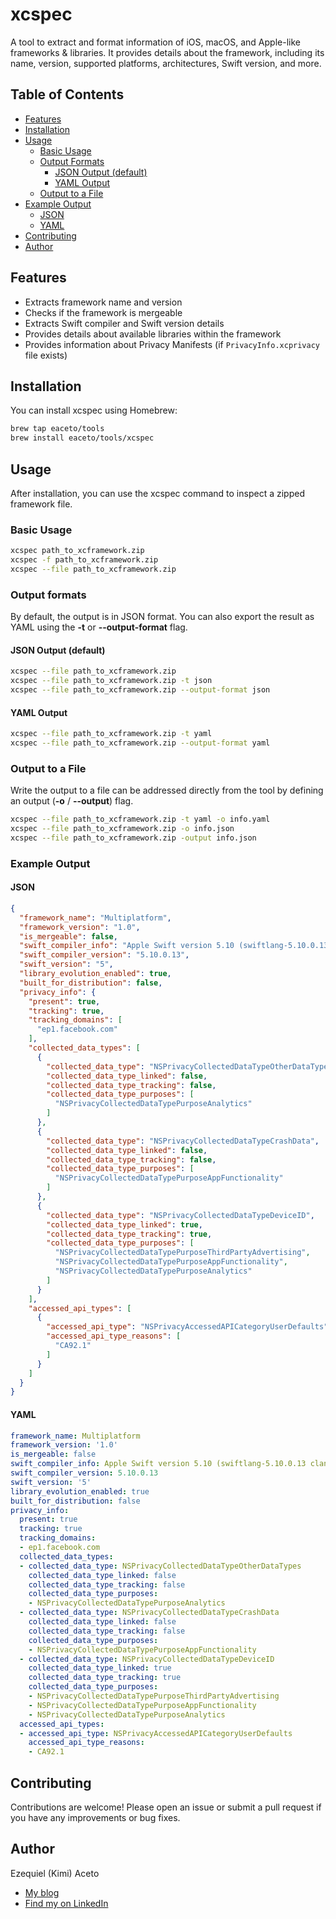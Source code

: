 # xcspec

A tool to extract and format information of iOS, macOS, and Apple-like frameworks & libraries. It provides details about the framework, including its name, version, supported platforms, architectures, Swift version, and more.

## Table of Contents

- [Features](#features)
- [Installation](#installation)
- [Usage](#usage)
  - [Basic Usage](#basic-usage)
  - [Output Formats](#output-formats)
    - [JSON Output (default)](#json-output-default)
    - [YAML Output](#yaml-output)
  - [Output to a File](#output-to-a-file)
- [Example Output](#example-output)
  - [JSON](#json)
  - [YAML](#yaml)
- [Contributing](#contributing)
- [Author](#author)

## Features

- Extracts framework name and version
- Checks if the framework is mergeable
- Extracts Swift compiler and Swift version details
- Provides details about available libraries within the framework
- Provides information about Privacy Manifests (if `PrivacyInfo.xcprivacy` file exists)

## Installation

You can install xcspec using Homebrew:

```sh
brew tap eaceto/tools
brew install eaceto/tools/xcspec
```

## Usage

After installation, you can use the xcspec command to inspect a zipped framework file.

### Basic Usage

```sh
xcspec path_to_xcframework.zip
xcspec -f path_to_xcframework.zip
xcspec --file path_to_xcframework.zip
```

### Output formats

By default, the output is in JSON format. You can also export the result as YAML using the **-t** or **--output-format** flag.

#### JSON Output (default)

```sh
xcspec --file path_to_xcframework.zip
xcspec --file path_to_xcframework.zip -t json
xcspec --file path_to_xcframework.zip --output-format json
```

#### YAML Output

```sh
xcspec --file path_to_xcframework.zip -t yaml
xcspec --file path_to_xcframework.zip --output-format yaml
```

### Output to a File

Write the output to a file can be addressed directly from the tool by defining an output (**-o** / **--output**) flag.


```sh
xcspec --file path_to_xcframework.zip -t yaml -o info.yaml
xcspec --file path_to_xcframework.zip -o info.json
xcspec --file path_to_xcframework.zip -output info.json
```

### Example Output

#### JSON

```json
{
  "framework_name": "Multiplatform",
  "framework_version": "1.0",
  "is_mergeable": false,
  "swift_compiler_info": "Apple Swift version 5.10 (swiftlang-5.10.0.13 clang-1500.3.9.4)",
  "swift_compiler_version": "5.10.0.13",
  "swift_version": "5",
  "library_evolution_enabled": true,
  "built_for_distribution": false,
  "privacy_info": {
    "present": true,
    "tracking": true,
    "tracking_domains": [
      "ep1.facebook.com"
    ],
    "collected_data_types": [
      {
        "collected_data_type": "NSPrivacyCollectedDataTypeOtherDataTypes",
        "collected_data_type_linked": false,
        "collected_data_type_tracking": false,
        "collected_data_type_purposes": [
          "NSPrivacyCollectedDataTypePurposeAnalytics"
        ]
      },
      {
        "collected_data_type": "NSPrivacyCollectedDataTypeCrashData",
        "collected_data_type_linked": false,
        "collected_data_type_tracking": false,
        "collected_data_type_purposes": [
          "NSPrivacyCollectedDataTypePurposeAppFunctionality"
        ]
      },
      {
        "collected_data_type": "NSPrivacyCollectedDataTypeDeviceID",
        "collected_data_type_linked": true,
        "collected_data_type_tracking": true,
        "collected_data_type_purposes": [
          "NSPrivacyCollectedDataTypePurposeThirdPartyAdvertising",
          "NSPrivacyCollectedDataTypePurposeAppFunctionality",
          "NSPrivacyCollectedDataTypePurposeAnalytics"
        ]
      }
    ],
    "accessed_api_types": [
      {
        "accessed_api_type": "NSPrivacyAccessedAPICategoryUserDefaults",
        "accessed_api_type_reasons": [
          "CA92.1"
        ]
      }
    ]
  }
}
```

#### YAML

````yml
framework_name: Multiplatform
framework_version: '1.0'
is_mergeable: false
swift_compiler_info: Apple Swift version 5.10 (swiftlang-5.10.0.13 clang-1500.3.9.4)
swift_compiler_version: 5.10.0.13
swift_version: '5'
library_evolution_enabled: true
built_for_distribution: false
privacy_info:
  present: true
  tracking: true
  tracking_domains:
  - ep1.facebook.com
  collected_data_types:
  - collected_data_type: NSPrivacyCollectedDataTypeOtherDataTypes
    collected_data_type_linked: false
    collected_data_type_tracking: false
    collected_data_type_purposes:
    - NSPrivacyCollectedDataTypePurposeAnalytics
  - collected_data_type: NSPrivacyCollectedDataTypeCrashData
    collected_data_type_linked: false
    collected_data_type_tracking: false
    collected_data_type_purposes:
    - NSPrivacyCollectedDataTypePurposeAppFunctionality
  - collected_data_type: NSPrivacyCollectedDataTypeDeviceID
    collected_data_type_linked: true
    collected_data_type_tracking: true
    collected_data_type_purposes:
    - NSPrivacyCollectedDataTypePurposeThirdPartyAdvertising
    - NSPrivacyCollectedDataTypePurposeAppFunctionality
    - NSPrivacyCollectedDataTypePurposeAnalytics
  accessed_api_types:
  - accessed_api_type: NSPrivacyAccessedAPICategoryUserDefaults
    accessed_api_type_reasons:
    - CA92.1
````

## Contributing

Contributions are welcome! Please open an issue or submit a pull request if you have any improvements or bug fixes.

## Author

Ezequiel (Kimi) Aceto

* [My blog](https://eaceto.dev)
* [Find my on LinkedIn](https://es.linkedin.com/in/ezequielaceto)